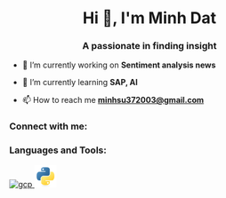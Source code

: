 <h1 align="center">Hi 👋, I'm Minh Dat</h1>
<h3 align="center">A passionate in finding insight</h3>

- 🔭 I’m currently working on **Sentiment analysis news**

- 🌱 I’m currently learning **SAP, AI**

- 📫 How to reach me **minhsu372003@gmail.com**

<h3 align="left">Connect with me:</h3>
<p align="left">
</p>

<h3 align="left">Languages and Tools:</h3>
<p align="left"> <a href="https://cloud.google.com" target="_blank" rel="noreferrer"> <img src="https://www.vectorlogo.zone/logos/google_cloud/google_cloud-icon.svg" alt="gcp" width="40" height="40"/> </a> <a href="https://www.python.org" target="_blank" rel="noreferrer"> <img src="https://raw.githubusercontent.com/devicons/devicon/master/icons/python/python-original.svg" alt="python" width="40" height="40"/> </a> </p>

